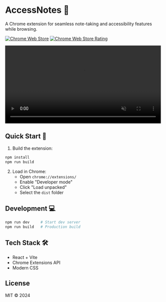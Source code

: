 # AccessNotes 🎯

A Chrome extension for seamless note-taking and accessibility features while browsing.

[![Chrome Web Store](https://img.shields.io/chrome-web-store/v/genffgnemddlpddpdfjbhanbnacgfplc)](https://chromewebstore.google.com/detail/accessnotes/genffgnemddlpddpdfjbhanbnacgfplc)
[![Chrome Web Store Rating](https://img.shields.io/chrome-web-store/rating/genffgnemddlpddpdfjbhanbnacgfplc)](https://chromewebstore.google.com/detail/accessnotes/genffgnemddlpddpdfjbhanbnacgfplc)

<video src="https://www.youtube.com/watch?v=cMj5zASjoZs" width="100%" controls autoplay loop muted>
</video>

## Quick Start 🚀

1. Build the extension:
```bash
npm install
npm run build
```

2. Load in Chrome:
   - Open `chrome://extensions/`
   - Enable "Developer mode"
   - Click "Load unpacked"
   - Select the `dist` folder

## Development 💻

```bash
npm run dev     # Start dev server
npm run build   # Production build
```

## Tech Stack 🛠️

- React + Vite
- Chrome Extensions API
- Modern CSS

## License

MIT © 2024
